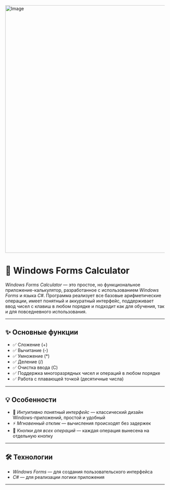 <img width="565" height="781" alt="Image" src="https://github.com/user-attachments/assets/2c1a0228-1b26-4a87-b664-1306f8b1c87c" />

# 🧮 Windows Forms Calculator

*Windows Forms Calculator* — это простое, но функциональное приложение-калькулятор, разработанное с использованием *Windows Forms* и языка *C#*. Программа реализует все базовые арифметические операции, имеет понятный и аккуратный интерфейс, поддерживает ввод чисел с клавиш в любом порядке и подходит как для обучения, так и для повседневного использования.

---

## ✨ Основные функции

- ✅ Сложение (+)
- ✅ Вычитание (-)
- ✅ Умножение (*)
- ✅ Деление (/)
- ✅ Очистка ввода (C)
- ✅ Поддержка многоразрядных чисел и операций в любом порядке
- ✅ Работа с плавающей точкой (десятичные числа)

---

## 💡 Особенности

- 🧩 *Интуитивно понятный интерфейс* — классический дизайн Windows-приложений, простой и удобный
- ⚡ *Мгновенный отклик* — вычисления происходят без задержек
- 🎯 *Кнопки для всех операций* — каждая операция вынесена на отдельную кнопку

---

## 🛠 Технологии

- *Windows Forms* — для создания пользовательского интерфейса
- *C#* — для реализации логики приложения

---
